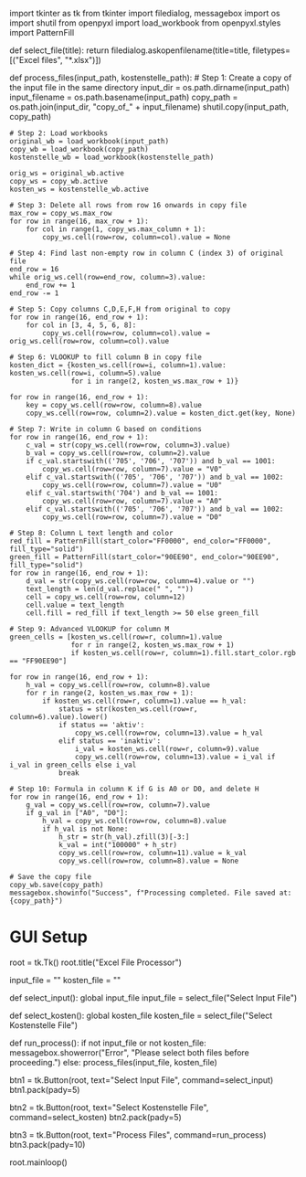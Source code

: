 import tkinter as tk
from tkinter import filedialog, messagebox
import os
import shutil
from openpyxl import load_workbook
from openpyxl.styles import PatternFill


def select_file(title):
    return filedialog.askopenfilename(title=title, filetypes=[("Excel files", "*.xlsx")])

def process_files(input_path, kostenstelle_path):
    # Step 1: Create a copy of the input file in the same directory
    input_dir = os.path.dirname(input_path)
    input_filename = os.path.basename(input_path)
    copy_path = os.path.join(input_dir, "copy_of_" + input_filename)
    shutil.copy(input_path, copy_path)

    # Step 2: Load workbooks
    original_wb = load_workbook(input_path)
    copy_wb = load_workbook(copy_path)
    kostenstelle_wb = load_workbook(kostenstelle_path)

    orig_ws = original_wb.active
    copy_ws = copy_wb.active
    kosten_ws = kostenstelle_wb.active

    # Step 3: Delete all rows from row 16 onwards in copy file
    max_row = copy_ws.max_row
    for row in range(16, max_row + 1):
        for col in range(1, copy_ws.max_column + 1):
            copy_ws.cell(row=row, column=col).value = None

    # Step 4: Find last non-empty row in column C (index 3) of original file
    end_row = 16
    while orig_ws.cell(row=end_row, column=3).value:
        end_row += 1
    end_row -= 1

    # Step 5: Copy columns C,D,E,F,H from original to copy
    for row in range(16, end_row + 1):
        for col in [3, 4, 5, 6, 8]:
            copy_ws.cell(row=row, column=col).value = orig_ws.cell(row=row, column=col).value

    # Step 6: VLOOKUP to fill column B in copy file
    kosten_dict = {kosten_ws.cell(row=i, column=1).value: kosten_ws.cell(row=i, column=5).value
                   for i in range(2, kosten_ws.max_row + 1)}

    for row in range(16, end_row + 1):
        key = copy_ws.cell(row=row, column=8).value
        copy_ws.cell(row=row, column=2).value = kosten_dict.get(key, None)

    # Step 7: Write in column G based on conditions
    for row in range(16, end_row + 1):
        c_val = str(copy_ws.cell(row=row, column=3).value)
        b_val = copy_ws.cell(row=row, column=2).value
        if c_val.startswith(('705', '706', '707')) and b_val == 1001:
            copy_ws.cell(row=row, column=7).value = "V0"
        elif c_val.startswith(('705', '706', '707')) and b_val == 1002:
            copy_ws.cell(row=row, column=7).value = "U0"
        elif c_val.startswith('704') and b_val == 1001:
            copy_ws.cell(row=row, column=7).value = "A0"
        elif c_val.startswith(('705', '706', '707')) and b_val == 1002:
            copy_ws.cell(row=row, column=7).value = "D0"

    # Step 8: Column L text length and color
    red_fill = PatternFill(start_color="FF0000", end_color="FF0000", fill_type="solid")
    green_fill = PatternFill(start_color="90EE90", end_color="90EE90", fill_type="solid")
    for row in range(16, end_row + 1):
        d_val = str(copy_ws.cell(row=row, column=4).value or "")
        text_length = len(d_val.replace(" ", ""))
        cell = copy_ws.cell(row=row, column=12)
        cell.value = text_length
        cell.fill = red_fill if text_length >= 50 else green_fill

    # Step 9: Advanced VLOOKUP for column M
    green_cells = [kosten_ws.cell(row=r, column=1).value
                   for r in range(2, kosten_ws.max_row + 1)
                   if kosten_ws.cell(row=r, column=1).fill.start_color.rgb == "FF90EE90"]

    for row in range(16, end_row + 1):
        h_val = copy_ws.cell(row=row, column=8).value
        for r in range(2, kosten_ws.max_row + 1):
            if kosten_ws.cell(row=r, column=1).value == h_val:
                status = str(kosten_ws.cell(row=r, column=6).value).lower()
                if status == 'aktiv':
                    copy_ws.cell(row=row, column=13).value = h_val
                elif status == 'inaktiv':
                    i_val = kosten_ws.cell(row=r, column=9).value
                    copy_ws.cell(row=row, column=13).value = i_val if i_val in green_cells else i_val
                break

    # Step 10: Formula in column K if G is A0 or D0, and delete H
    for row in range(16, end_row + 1):
        g_val = copy_ws.cell(row=row, column=7).value
        if g_val in ["A0", "D0"]:
            h_val = copy_ws.cell(row=row, column=8).value
            if h_val is not None:
                h_str = str(h_val).zfill(3)[-3:]
                k_val = int("100000" + h_str)
                copy_ws.cell(row=row, column=11).value = k_val
                copy_ws.cell(row=row, column=8).value = None

    # Save the copy file
    copy_wb.save(copy_path)
    messagebox.showinfo("Success", f"Processing completed. File saved at: {copy_path}")


# GUI Setup
root = tk.Tk()
root.title("Excel File Processor")

input_file = ""
kosten_file = ""

def select_input():
    global input_file
    input_file = select_file("Select Input File")

def select_kosten():
    global kosten_file
    kosten_file = select_file("Select Kostenstelle File")

def run_process():
    if not input_file or not kosten_file:
        messagebox.showerror("Error", "Please select both files before proceeding.")
    else:
        process_files(input_file, kosten_file)

btn1 = tk.Button(root, text="Select Input File", command=select_input)
btn1.pack(pady=5)

btn2 = tk.Button(root, text="Select Kostenstelle File", command=select_kosten)
btn2.pack(pady=5)

btn3 = tk.Button(root, text="Process Files", command=run_process)
btn3.pack(pady=10)

root.mainloop()
